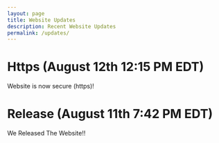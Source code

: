 ```yaml
---
layout: page
title: Website Updates
description: Recent Website Updates
permalink: /updates/
---
```


# Https (August 12th 12:15 PM EDT)

Website is now secure (https)!




# Release (August 11th 7:42 PM EDT)

We Released The Website!!
